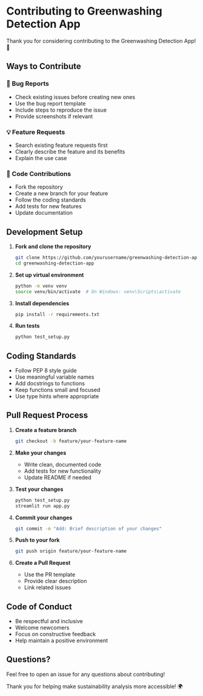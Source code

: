 # Contributing to Greenwashing Detection App

Thank you for considering contributing to the Greenwashing Detection App! 🌱

## Ways to Contribute

### 🐛 Bug Reports
- Check existing issues before creating new ones
- Use the bug report template
- Include steps to reproduce the issue
- Provide screenshots if relevant

### 💡 Feature Requests
- Search existing feature requests first
- Clearly describe the feature and its benefits
- Explain the use case

### 🔧 Code Contributions
- Fork the repository
- Create a new branch for your feature
- Follow the coding standards
- Add tests for new features
- Update documentation

## Development Setup

1. **Fork and clone the repository**
   ```bash
   git clone https://github.com/yourusername/greenwashing-detection-app.git
   cd greenwashing-detection-app
   ```

2. **Set up virtual environment**
   ```bash
   python -m venv venv
   source venv/bin/activate  # On Windows: venv\Scripts\activate
   ```

3. **Install dependencies**
   ```bash
   pip install -r requirements.txt
   ```

4. **Run tests**
   ```bash
   python test_setup.py
   ```

## Coding Standards

- Follow PEP 8 style guide
- Use meaningful variable names
- Add docstrings to functions
- Keep functions small and focused
- Use type hints where appropriate

## Pull Request Process

1. **Create a feature branch**
   ```bash
   git checkout -b feature/your-feature-name
   ```

2. **Make your changes**
   - Write clean, documented code
   - Add tests for new functionality
   - Update README if needed

3. **Test your changes**
   ```bash
   python test_setup.py
   streamlit run app.py
   ```

4. **Commit your changes**
   ```bash
   git commit -m "Add: Brief description of your changes"
   ```

5. **Push to your fork**
   ```bash
   git push origin feature/your-feature-name
   ```

6. **Create a Pull Request**
   - Use the PR template
   - Provide clear description
   - Link related issues

## Code of Conduct

- Be respectful and inclusive
- Welcome newcomers
- Focus on constructive feedback
- Help maintain a positive environment

## Questions?

Feel free to open an issue for any questions about contributing!

Thank you for helping make sustainability analysis more accessible! 🌍
